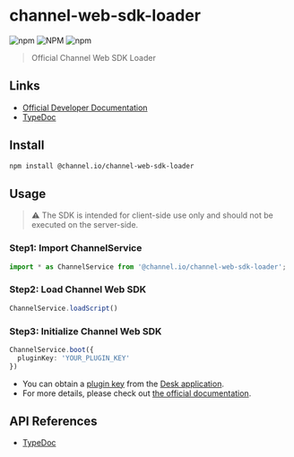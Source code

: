 # channel-web-sdk-loader

![npm](https://img.shields.io/npm/v/%40channel.io%2Fchannel-web-sdk-loader)
![NPM](https://img.shields.io/npm/l/%40channel.io%2Fchannel-web-sdk-loader)
![npm](https://img.shields.io/npm/dm/%40channel.io/channel-web-sdk-loader)

> Official Channel Web SDK Loader

## Links
- [Official Developer Documentation](https://developers.channel.io/docs/web-channelio)
- [TypeDoc](https://channel-io.github.io/channel-web-sdk-loader/)

## Install
```bash
npm install @channel.io/channel-web-sdk-loader
```

## Usage
> ⚠️ The SDK is intended for client-side use only and should not be executed on the server-side.

### Step1: Import ChannelService
```typescript
import * as ChannelService from '@channel.io/channel-web-sdk-loader';
```

### Step2: Load Channel Web SDK
```typescript
ChannelService.loadScript()
```

### Step3: Initialize Channel Web SDK
```typescript
ChannelService.boot({
  pluginKey: 'YOUR_PLUGIN_KEY'
})
```
- You can obtain a [plugin key](https://developers.channel.io/docs/web-boot-option#pluginkey) from the [Desk application](https://developers.channel.io/docs/glossary#desk).
- For more details, please check out [the official documentation](https://developers.channel.io/docs/sdk#get-a-plugin-key).

## API References
- [TypeDoc](https://channel-io.github.io/channel-web-sdk-loader/)